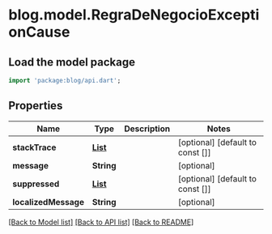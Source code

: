 # blog.model.RegraDeNegocioExceptionCause

## Load the model package
```dart
import 'package:blog/api.dart';
```

## Properties
Name | Type | Description | Notes
------------ | ------------- | ------------- | -------------
**stackTrace** | [**List<RegraDeNegocioExceptionCauseStackTraceInner>**](RegraDeNegocioExceptionCauseStackTraceInner.md) |  | [optional] [default to const []]
**message** | **String** |  | [optional] 
**suppressed** | [**List<RegraDeNegocioExceptionCauseSuppressedInner>**](RegraDeNegocioExceptionCauseSuppressedInner.md) |  | [optional] [default to const []]
**localizedMessage** | **String** |  | [optional] 

[[Back to Model list]](../README.md#documentation-for-models) [[Back to API list]](../README.md#documentation-for-api-endpoints) [[Back to README]](../README.md)


